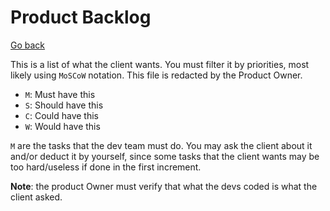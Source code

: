 # Product Backlog

[Go back](index.md)

This is a list of what the client wants. You must filter it by priorities, most likely using `MoSCoW` notation. This file is redacted by the Product Owner.

* `M`: Must have this
* `S`: Should have this
* `C`: Could have this
* `W`: Would have this

`M` are the tasks that the dev team must do. You may ask the client about it and/or deduct it by yourself, since some tasks that the client wants may be too hard/useless if done in the first increment.

**Note**: the product Owner must verify that what the devs coded is what the client asked.